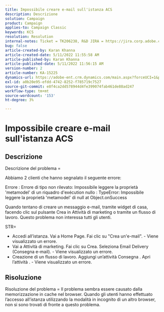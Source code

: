 ```yaml
---
title: Impossibile creare e-mail sull'istanza ACS
description: Descrizione
solution: Campaign
product: Campaign
applies-to: Campaign Classic
keywords: KCS
resolution: Resolution
internal-notes: Ticket = TK206238, R&D JIRA = https://jira.corp.adobe.com/browse/CAMP-39887
bug: false
article-created-by: Karan Khanna
article-created-date: 5/11/2022 11:55:58 AM
article-published-by: Karan Khanna
article-published-date: 5/11/2022 11:56:15 AM
version-number: 2
article-number: KA-15225
dynamics-url: https://adobe-ent.crm.dynamics.com/main.aspx?forceUCI=1&pagetype=entityrecord&etn=knowledgearticle&id=61b7974e-21d1-ec11-a7b5-00224809c556
exl-id: a0b20e95-efdd-4742-8252-f785719c7527
source-git-commit: e8f4ca2dd578944d4fe399074fab461de88ad247
workflow-type: tm+mt
source-wordcount: '153'
ht-degree: 3%

---
```


# Impossibile creare e-mail sull&#39;istanza ACS

## Descrizione


Descrizione del problema =

Abbiamo 2 clienti che hanno segnalato il seguente errore:

Errore : Errore di tipo non rilevato: Impossibile leggere la proprietà &#39;metamodel&#39; di un riquadro d&#39;exécution nullo : TypeError: Impossibile leggere la proprietà &#39;metamodel&#39; di null at Object.onSuccess

Quando tentano di creare un messaggio e-mail, tramite widget di casa, facendo clic sul pulsante Crea in Attività di marketing o tramite un flusso di lavoro.
Questo problema non interessa tutti gli utenti.



STR=

- Accedi all’istanza. Vai a Home Page. Fai clic su &quot;Crea un&#39;e-mail&quot;. - Viene visualizzato un errore.
- Vai a Attività di marketing. Fai clic su Crea. Seleziona Email Delivery (Consegna e-mail). - Viene visualizzato un errore.
- Creazione di un flusso di lavoro. Aggiungi un’attività Consegna . Apri l’attività . - Viene visualizzato un errore.



## Risoluzione


Risoluzione del problema = Il problema sembra essere causato dalla memorizzazione in cache nel browser. Quando gli utenti hanno effettuato l’accesso all’istanza utilizzando la modalità in incognito di un altro browser, non si sono trovati di fronte a questo problema.
